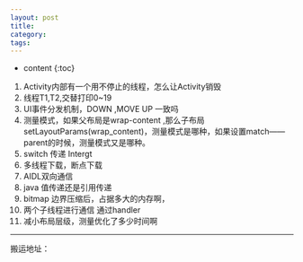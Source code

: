 ```yaml
---
layout: post
title:
category:
tags:
---
```

* content
{:toc}

1. Activity内部有一个用不停止的线程，怎么让Activity销毁
2. 线程T1,T2,交替打印0~19
3. UI事件分发机制，DOWN ,MOVE UP 一致吗
4. 测量模式，如果父布局是wrap-content ,那么子布局 setLayoutParams(wrap_content)，测量模式是哪种，如果设置match——parent的时候，测量模式又是哪种。
5. switch 传递 Intergt
6. 多线程下载，断点下载
7. AIDL双向通信
8. java 值传递还是引用传递
9. bitmap 边界压缩后，占据多大的内存啊，
10. 两个子线程进行通信 通过handler
11. 减小布局层级，测量优化了多少时间啊



---
搬运地址：
